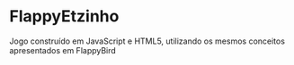 # FlappyEtzinho
Jogo construído em JavaScript e HTML5, utilizando os mesmos conceitos apresentados em FlappyBird
